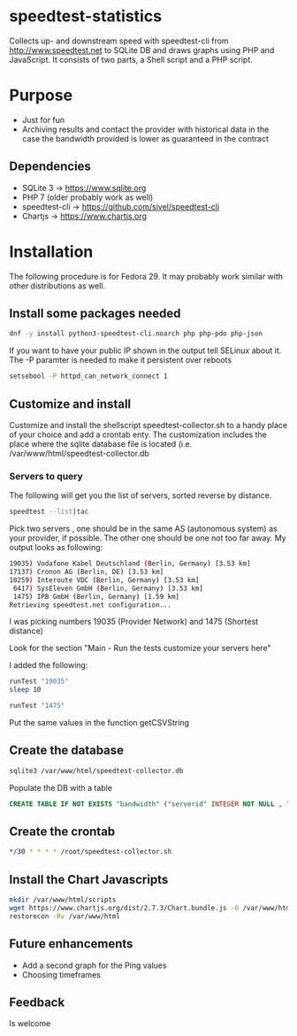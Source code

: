 # speedtest-statistics
Collects up- and downstream speed with speedtest-cli from http://www.speedtest.net to SQLite DB and draws graphs using PHP and JavaScript. It consists of two parts, a Shell script and a PHP script.

# Purpose
* Just for fun
* Archiving results and contact the provider with historical data in the case the bandwidth provided is lower as guaranteed in the contract

## Dependencies

* SQLite 3 -> https://www.sqlite.org
* PHP 7 (older probably work as well)
* speedtest-cli -> https://github.com/sivel/speedtest-cli
* Chartjs -> https://www.chartjs.org

# Installation

The following procedure is for Fedora 29. It may probably work similar with other distributions as well.

## Install some packages needed

```bash
dnf -y install python3-speedtest-cli.noarch php php-pdo php-json
```

If you want to have your public IP shown in the output tell SELinux about it. The -P paramter is needed to make it 
persistent over reboots

```bash
setsebool -P httpd_can_network_connect 1
```

## Customize and install
Customize and install the shellscript speedtest-collector.sh to a handy place of your choice and add a crontab enty. The customization includes the place where the sqlite database file is located (i.e. /var/www/html/speedtest-collector.db

### Servers to query

The following will get you the list of servers, sorted reverse by distance.

```bash
speedtest --list|tac
```
Pick two servers , one should be in the same AS (autonomous system) as your provider, if possible. The other one should be one not too far away.
My output looks as following:

```bash
19035) Vodafone Kabel Deutschland (Berlin, Germany) [3.53 km]
17137) Cronon AG (Berlin, DE) [3.53 km]
10259) Interoute VDC (Berlin, Germany) [3.53 km]
 6417) SysEleven GmbH (Berlin, Germany) [3.53 km]
 1475) IPB GmbH (Berlin, Germany) [1.59 km]
Retrieving speedtest.net configuration...
```

I was picking numbers 19035 (Provider Network) and 1475 (Shortest distance)

Look for the section "Main - Run the tests customize your servers here"

I added the following:

```bash
runTest "19035"
sleep 10

runTest "1475"
```

Put the same values in the function getCSVString


## Create the database

```bash
sqlite3 /var/www/html/speedtest-collector.db
```

Populate the DB with a table

```SQL
CREATE TABLE IF NOT EXISTS "bandwidth" ("serverid" INTEGER NOT NULL , "sponsor" VARCHAR NOT NULL , "servername" VARCHAR NOT NULL , "times" DATETIME PRIMARY KEY NOT NULL UNIQUE , "distance" FLOAT NOT NULL , "ping" FLOAT NOT NULL , "download" FLOAT NOT NULL , "upload" FLOAT NOT NULL );
```

## Create the crontab

```bash
*/30 * * * * /root/speedtest-collector.sh
```

## Install the Chart Javascripts

```bash
mkdir /var/www/html/scripts
wget https://www.chartjs.org/dist/2.7.3/Chart.bundle.js -O /var/www/html/scripts/Chart.bundle.js
restorecon -Rv /var/www/html
```
## Future enhancements

* Add a second graph for the Ping values
* Choosing timeframes

## Feedback
Is welcome
